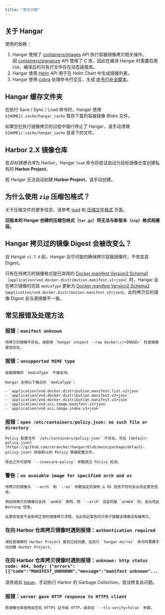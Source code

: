 ```yaml
---
title: "常见问题"
---
```


## 关于 Hangar

使用的依赖：

1. Hangar 使用了 [containers/images](https://github.com/containers/image) API 执行容器镜像拷贝相关操作。<br />
    因 [containers/signature](https://github.com/containers/signature) API 使用了 C 库，因此在编译 Hangar 时需要启用 `CGO`，编译后的可执行文件存在动态链接库。
1. Hangar 使用 [Helm](https://github.com/helm/helm) API 用于在 Helm Chart 中生成镜像列表。
1. Hangar 使用 [cobra](https://github.com/spf13/cobra) 处理命令行交互，生成 [命令行补全脚本](/docs/v1.7/advanced/completion)。

## Hangar 缓存文件夹

在执行 Save / Sync / Load 命令时，Hangar 使用 `${HOME}/.cache/hangar_cache` 暂存下载的容器镜像 Blobs 文件。

如果您在执行镜像拷贝的过程中强行停止了 Hangar，请手动清理 `${HOME}/.cache/hangar_cache` 目录下的文件。

## Harbor 2.X 镜像仓库

若*目标镜像仓库*为 Harbor，Hangar `load` 命令将尝试自动为目标镜像仓库创建私有的 **Harbor Project**。

若 Hangar 无法自动创建 **Harbor Project**，请手动创建。

## 为什么使用 `zip` 压缩包格式？

关于压缩文件的更多信息，请参考 [load](/docs/v1.7/load/load) 和 [压缩文件格式](/docs/v1.7/archive/specification) 页面。

**旧版本的 Hangar 创建的压缩包格式（`tar.gz`）将无法与新版本（`zip`）格式相兼容。**

## Hangar 拷贝过的镜像 Digest 会被改变么？

自 Hangar `v1.7.0` 起，Hangar 会尽可能的确保拷贝容器镜像时，不改变其 Digest。

只有在待拷贝的镜像格式是已弃用的 [Docker manifest Version2 Schema1](https://distribution.github.io/distribution/spec/deprecated-schema-v1/)（`application/vnd.docker.distribution.manifest.v1+json`）时，Hangar 会在拷贝镜像时将其 `mediaType` 更新为 [Docker manifest Version2 Schema2](https://distribution.github.io/distribution/spec/manifest-v2-2/) (`application/vnd.docker.distribution.manifest.v2+json`)，此时拷贝后的镜像 Digest 会与源镜像不一致。

## 常见报错及处理方法

### 报错：`manifest unknown`

    待拷贝的镜像不存在。请使用 `hangar inspect --raw docker://<IMAGE>` 检查镜像是否存在。

### 报错：`unsupported MIME type`

    容器镜像的 `mediaType` 不被支持。

    Hangar 支持以下格式的 `mediaType`:

    - `application/vnd.docker.distribution.manifest.list.v2+json`
    - `application/vnd.docker.distribution.manifest.v2+json`
    - `application/vnd.docker.distribution.manifest.v1+json`
    - `application/vnd.oci.image.manifest.v1+json`
    - `application/vnd.oci.image.index.v1+json`

### 报错：`open /etc/containers/policy.json: no such file or directory`

    Policy 配置文件 `/etc/containers/policy.json` 不存在。可在 [default-policy.json](https://github.com/cnrancher/hangar/blob/main/package/default-policy.json) 获取默认的 Policy 策略配置文件。

    除此之外可使用 `--insecure-policy` 参数跳过 Policy 检测。

### 警告：`no avaiable image for specified arch and os`

    待拷贝的镜像与 `--arch` 和 `--os` 参数指定的架构 & OS 信息不符时会出现此警告信息。

    例如待拷贝的镜像仅支持 `amd64` 架构，而 `--arch` 设定的是 `arm64` 时，会出现此 Warning 信息。

    此警告信息不会影响正常的镜像拷贝流程，当出现此警告时只用于提醒该镜像没有被拷贝。

### 在向 Harbor 仓库拷贝镜像时遇到报错：`authentication required`

    请检查镜像的 Harbor Project 是否已经创建，在执行 `hangar mirror` 命令时需要手动创建 Harbor Project。

### 在向 Harbor 仓库拷贝镜像时遇到报错：`unknown: http status code: 404, body: {"errors":[{"code":"MANIFEST_UNKNOWN","message":"manifest unknown"...`

请参阅此 [Issue](https://github.com/goharbor/harbor/issues/14902)，手动执行 Harbor 的 Garbage Collection，尝试修复此问题。

### 报错：`server gave HTTP response to HTTPS client`

    若镜像仓库使用自签名 HTTPS 证书或 HTTP，请添加 `--tls-verify=false` 参数。

